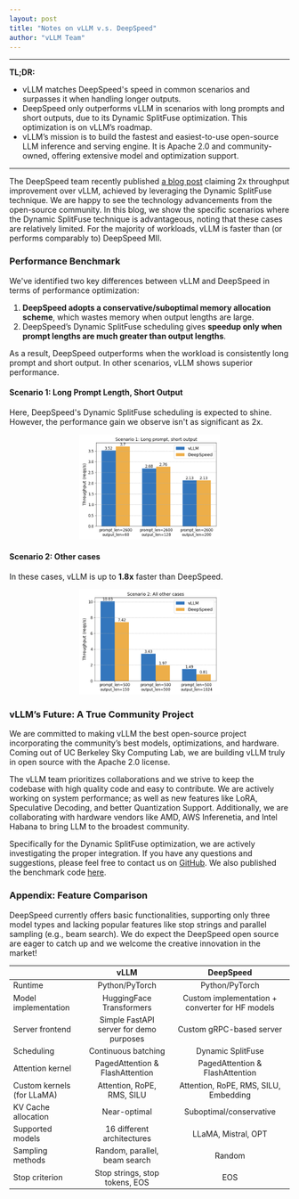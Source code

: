 ```yaml
---
layout: post
title: "Notes on vLLM v.s. DeepSpeed"
author: "vLLM Team"
---
```


---
**TL;DR:**

- vLLM matches DeepSpeed's speed in common scenarios and surpasses it when handling longer outputs.
- DeepSpeed only outperforms vLLM in scenarios with long prompts and short outputs, due to its Dynamic SplitFuse optimization. This optimization is on vLLM’s roadmap.
- vLLM’s mission is to build the fastest and easiest-to-use open-source LLM inference and serving engine. It is Apache 2.0 and community-owned, offering extensive model and optimization support.

---

The DeepSpeed team recently published [a blog post](https://github.com/microsoft/DeepSpeed/tree/master/blogs/deepspeed-fastgen) claiming 2x throughput improvement over vLLM, achieved by leveraging the Dynamic SplitFuse technique.
We are happy to see the technology advancements from the open-source community.
In this blog, we show the specific scenarios where the Dynamic SplitFuse technique is advantageous, noting that these cases are relatively limited.
For the majority of workloads, vLLM is faster than (or performs comparably to) DeepSpeed MII.


### Performance Benchmark

We've identified two key differences between vLLM and DeepSpeed in terms of performance optimization:

1. **DeepSpeed adopts a conservative/suboptimal memory allocation scheme**, which wastes memory when output lengths are large.
2. DeepSpeed’s Dynamic SplitFuse scheduling gives **speedup only when prompt lengths are much greater than output lengths**.

As a result, DeepSpeed outperforms when the workload is consistently long prompt and short output.
In other scenarios, vLLM shows superior performance.

#### Scenario 1: Long Prompt Length, Short Output
Here, DeepSpeed's Dynamic SplitFuse scheduling is expected to shine.
However, the performance gain we observe isn't as significant as 2x.

<p align="center">
<picture>
<img src="/assets/figures/notes-vllm-vs-deepspeed/s1.png" width="50%">
</picture>
</p>

#### Scenario 2: Other cases
In these cases, vLLM is up to **1.8x** faster than DeepSpeed.

<p align="center">
<picture>
<img src="/assets/figures/notes-vllm-vs-deepspeed/s2.png" width="50%">
</picture>
</p>


### vLLM’s Future: A True Community Project
We are committed to making vLLM the best open-source project incorporating the community’s best models, optimizations, and hardware. Coming out of UC Berkeley Sky Computing Lab, we are building vLLM truly in open source with the Apache 2.0 license.

The vLLM team prioritizes collaborations and we strive to keep the codebase with high quality code and easy to contribute. We are actively working on system performance; as well as new features like LoRA, Speculative Decoding, and better Quantization Support. Additionally, we are collaborating with hardware vendors like AMD, AWS Inferenetia, and Intel Habana to bring LLM to the broadest community.

Specifically for the Dynamic SplitFuse optimization, we are actively investigating the proper integration. If you have any questions and suggestions, please feel free to contact us on [GitHub](https://github.com/vllm-project/vllm). We also published the benchmark code [here](https://github.com/vllm-project/vllm/blob/main/benchmarks/benchmark_throughput.py).

### Appendix: Feature Comparison

DeepSpeed currently offers basic functionalities, supporting only three model types and lacking popular features like stop strings and parallel sampling (e.g., beam search).
We do expect the DeepSpeed open source are eager to catch up and we welcome the creative innovation in the market!

|                            |                   vLLM                  |                    DeepSpeed                    |
|----------------------------|:---------------------------------------:|:-----------------------------------------------:|
| Runtime                    | Python/PyTorch                          | Python/PyTorch                                  |
| Model implementation       | HuggingFace Transformers                | Custom implementation + converter for HF models |
| Server frontend            | Simple FastAPI server for demo purposes | Custom gRPC-based server                        |
| Scheduling                 | Continuous batching                     | Dynamic SplitFuse                               |
| Attention kernel           | PagedAttention & FlashAttention         | PagedAttention & FlashAttention                 |
| Custom kernels (for LLaMA) | Attention, RoPE, RMS, SILU              | Attention, RoPE, RMS, SILU, Embedding           |
| KV Cache allocation        | Near-optimal                            | Suboptimal/conservative                         |
| Supported models           | 16 different architectures              | LLaMA, Mistral, OPT                             |
| Sampling methods           | Random, parallel, beam search           | Random                                          |
| Stop criterion             | Stop strings, stop tokens, EOS          | EOS                                             |
